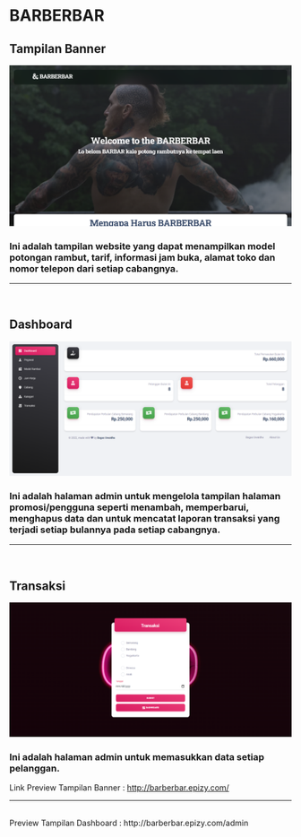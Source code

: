 # BARBERBAR
## Tampilan Banner
![Banner](https://github.com/indogegewepe/BARBERBAR/blob/main/assets/img/banner.png)
### Ini adalah tampilan website yang dapat menampilkan model potongan rambut, tarif, informasi jam buka, alamat toko dan nomor telepon dari setiap cabangnya.
<hr><br>

## Dashboard
![Dashboard](https://github.com/indogegewepe/BARBERBAR/blob/main/assets/img/dashboard.png)
### Ini adalah halaman admin untuk mengelola tampilan halaman promosi/pengguna seperti menambah, memperbarui, menghapus data dan untuk mencatat laporan transaksi yang terjadi setiap bulannya pada setiap cabangnya.
<hr><br>

## Transaksi
![Dashboard](https://github.com/indogegewepe/BARBERBAR/blob/main/assets/img/transaksi.png)
### Ini adalah halaman admin untuk memasukkan data setiap pelanggan.

Link
Preview Tampilan Banner : http://barberbar.epizy.com/
<hr><br>
Preview Tampilan Dashboard : http://barberbar.epizy.com/admin
